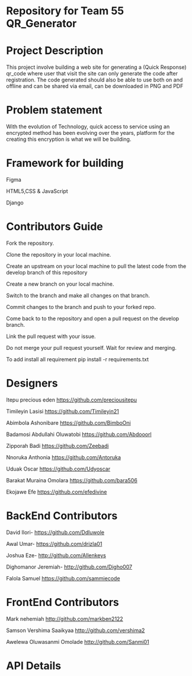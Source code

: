 # Repository for Team 55 QR_Generator

# Project Description
This project involve building a web site for generating a (Quick Response) qr_code where user that visit the site can only generate the code after registration. The code generated should also be able to use both on and offline and can be shared via email, can be downloaded in PNG and PDF

# Problem statement
With the evolution of Technology, quick access to service using an encrypted method has been evolving over the years, platform for the creating this encryption is what we will be building.


# Framework for building
Figma

HTML5,CSS & JavaScript

Django

# Contributors Guide
Fork the repository.

Clone the repository in your local machine.

Create an upstream on your local machine to pull the latest code from the develop branch of this repository

Create a new branch on your local machine.

Switch to the branch and make all changes on that branch.

Commit changes to the branch and push to your forked repo.

Come back to to the repository and open a pull request on the develop branch.

Link the pull request with your issue.

Do not merge your pull request yourself. Wait for review and merging.

To add install all requirement pip install -r requirements.txt 

# Designers
Itepu precious eden
https://github.com/preciousitepu

Timileyin Lasisi
https://github.com/Timileyin21 

Abimbola Ashonibare
https://github.com/BimboOni

Badamosi Abdullahi Oluwatobi
https://github.com/Abdooorl

Zipporah Badi
https://github.com/Zeebadi

Nnoruka Anthonia
https://github.com/Antoruka

Uduak Oscar
https://github.com/Udyoscar

Barakat Muraina Omolara 
https://github.com/bara506

Ekojawe Efe
https://github.com/efedivine

# BackEnd Contributors
David Ilori-
https://github.com/Ddluwole

Awal Umar-
https://github.com/drizla01

Joshua Eze-
http://github.com/Allenkeys

Dighomanor Jeremiah-
http://github.com/Digho007

Falola Samuel
https://github.com/sammiecode


# FrontEnd Contributors
Mark nehemiah
http://github.com/markben2122

Samson Vershima Saaikyaa
http://github.com/vershima2

Awelewa Oluwasanmi Omolade
http://github.com/Sanmi01
# API Details

